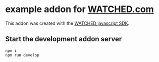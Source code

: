 # example addon for [WATCHED.com](https://www.watched.com)

This addon was created with the [WATCHED javascript SDK](https://github.com/watchedcom/sdk-javascript).

## Start the development addon server

```shell
npm i
npm run develop
```
